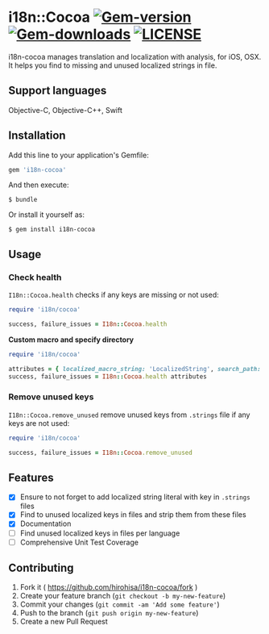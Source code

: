 i18n::Cocoa [![Gem-version](https://img.shields.io/gem/v/i18n-cocoa.svg)](https://rubygems.org/gems/i18n-cocoa) [![Gem-downloads](https://img.shields.io/gem/dt/i18n-cocoa.svg)](https://rubygems.org/gems/i18n-cocoa) [![LICENSE](https://img.shields.io/badge/license-MIT-blue.svg)](https://github.com/hirohisa/i18n-cocoa/blob/master/LICENSE)
===========

i18n-cocoa manages translation and localization with analysis, for iOS, OSX.
It helps you find to missing and unused localized strings in file.

Support languages
----------

Objective-C, Objective-C++, Swift

Installation
----------

Add this line to your application's Gemfile:

```ruby
gem 'i18n-cocoa'
```

And then execute:

    $ bundle

Or install it yourself as:

    $ gem install i18n-cocoa

Usage
----------

### Check health

`I18n::Cocoa.health` checks if any keys are missing or not used:
```ruby
require 'i18n/cocoa'

success, failure_issues = I18n::Cocoa.health
```

**Custom macro and specify directory**
```ruby
require 'i18n/cocoa'

attributes = { localized_macro_string: 'LocalizedString', search_path: 'iOSProject'}
success, failure_issues = I18n::Cocoa.health attributes
```

### Remove unused keys

`I18n::Cocoa.remove_unused` remove unused keys from `.strings` file if any keys are not used:
```ruby
require 'i18n/cocoa'

success, failure_issues = I18n::Cocoa.remove_unused
```


Features
----------

- [x] Ensure to not forget to add localized string literal with key in `.strings` files
- [x] Find to unused localized keys in files and strip them from these files
- [x] Documentation
- [ ] Find unused localized keys in files per language
- [ ] Comprehensive Unit Test Coverage

Contributing
----------

1. Fork it ( https://github.com/hirohisa/i18n-cocoa/fork )
2. Create your feature branch (`git checkout -b my-new-feature`)
3. Commit your changes (`git commit -am 'Add some feature'`)
4. Push to the branch (`git push origin my-new-feature`)
5. Create a new Pull Request

